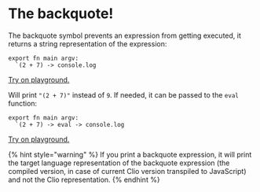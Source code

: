 # The backquote!

The backquote symbol prevents an expression from getting executed, it returns a string representation of the expression:

```text
export fn main argv:
  `(2 + 7) -> console.log
```

[Try on playground.](https://clio-playground.pouyae.vercel.app/?code=export%20fn%20main%20argv%3A%0A%20%20%60%282%20%2B%207%29%20-%3E%20console.log)

Will print `"(2 + 7)"` instead of `9`. If needed, it can be passed to the `eval` function:

```text
export fn main argv:
  `(2 + 7) -> eval -> console.log
```

[Try on playground.](https://clio-playground.pouyae.vercel.app/?code=export%20fn%20main%20argv%3A%0A%20%20%60%282%20%2B%207%29%20-%3E%20eval%20-%3E%20console.log)

{% hint style="warning" %}
If you print a backquote expression, it will print the target language representation of the backquote expression \(the compiled version, in case of current Clio version transpiled to JavaScript\) and not the Clio representation.
{% endhint %}

